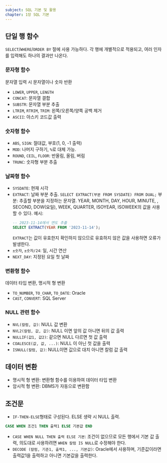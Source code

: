 ```yaml
---
subject: SQL 기본 및 활용
chapter: 1장 SQL 기본
---
```

## 단일 행 함수
`SELECT`/`WHERE`/`ORDER BY` 절에 사용 가능하다. 각 행에 개별적으로 적용되고, 여러 인자를 입력해도 하나의 결과만 나온다.
### 문자형 함수
문자열 입력 시 문자열이나 숫자 반환
- `LOWER`, `UPPER`, `LENGTH`
- `CONCAT`: 문자열 결합
- `SUBSTR`: 문자열 부분 추출
- `LTRIM`, `RTRIM`, `TRIM`: 왼쪽/오른쪽/양쪽 공백 제거
- `ASCII`: 아스키 코드값 출력
### 숫자형 함수
- `ABS`, `SIGN`: 절대값, 부호(1, 0, -1 출력)
- `MOD`: 나머지 구하기, `%`로 대체 가능.
- `ROUND`, `CEIL`, `FLOOR`: 반올림, 올림, 버림
- `TRUNC`: 숫자형 부분 추출
### 날짜형 함수

- `SYSDATE`: 현재 시각
- `EXTRACT`: 날짜 부분 추출. `SELECT EXTRACT(부분 FROM SYSDATE) FROM DUAL;`
	부분: 추출할 부분을 지정하는 문자열. YEAR, MONTH, DAY, HOUR, MINUTE, , SECOND, DOW(요일), WEEK, QUARTER, ISOYEAR, ISOWEEK의 값을 사용할 수 있다.
	예시:	
	```SQL
	-- 2023-11-14에서 연도 추출
	SELECT EXTRACT(YEAR FROM '2023-11-14');
	```
	`EXTRACT`는 값이 유효한지 확인하지 않으므로 유효하지 않은 값을 사용하면 오류가 발생한다.
- `±숫자`, `±숫자/24`: 일, 시간 연산
- `NEXT_DAY`: 지정된 요일 첫 날짜
### 변환형 함수
데이터 타입 변환, 명시적 형 변환
- `TO_NUMBER`, `TO_CHAR`, `TO_DATE`: Oracle
- `CAST`, `CONVERT`: SQL Server
### NULL 관련 함수
- `NVL(칼럼, 값)`: NULL 값 변환
- `NVL2(칼럼, 값, 값)`: NULL 이면 앞의 값 아니면 뒤의 값 출력
- `NULLIF(값1, 값2)`: 같으면 NULL 다르면 첫 값 출력
- `COALESCE(값, 값, ...)`: NULL 이 아닌 첫 값을 출력
- `ISNULL(칼럼, 값)`: NULL이면 값으로 대치 아니면 칼럼 값 출력
## 데이터 변환
- 명시적 형 변환: 변환형 함수를 이용하여 데이터 타입 변환
- 암시적 형 변환: DBMS가 자동으로 변환함
## 조건문
- `IF-THEN-ELSE`형태로 구성된다. ELSE 생략 시 NULL 출력.
```SQL
CASE WHEN 조건1 THEN 출력1 ELSE 기본값 END
```
- `CASE WHEN NULL THEN 출력 ELSE 기본`: 조건이 없으므로 모든 행에서 기본 값 출력, 의도대로 사용하려면 `WHEN 칼럼 IS NULL`로 수정해야 한다.
- `DECODE (칼럼, 기준1, 출력1, ..., 기본값)`: Oracle에서 사용하며, 기준값이라면 출력값1을 출력하고 아니면 기본값을 출력한다.
